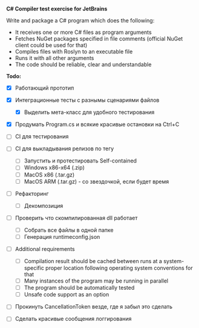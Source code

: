 **C# Compiler test exercise for JetBrains**

Write and package a C# program which does the following:

- It receives one or more C# files as program arguments
- Fetches NuGet packages specified in file comments (official NuGet client could be used for that)
- Compiles files with Roslyn to an executable file
- Runs it with all other arguments 
- The code should be reliable, clear and understandable

**Todo:**

- [x] Работающий прототип
- [x] Интеграционные тесты с разнымы сценариями файлов
  - [x] Выделить мета-класс для удобного тестирования
- [x] Продумать Program.cs и всякие красивые остановки на Ctrl+C
- [ ] CI для тестирования
- [ ] CI для выкладывания релизов по тегу
  - [ ] Запустить и протестировать Self-contained
  - [ ] Windows x86-x64 (.zip)
  - [ ] MacOS x86 (.tar.gz)
  - [ ] MacOS ARM (.tar.gz) - со звездочкой, если будет время
- [ ] Рефакторинг
  - [ ] Декомпозиция
- [ ] Проверить что скомпилированная dll работает
  - [ ] Собрать все файлы в одной папке
  - [ ] Генерация runtimeconfig.json
- [ ] Additional requirements

  - [ ] Compilation result should be cached between runs at a system-specific proper location following
    operating system conventions for that
  - [ ] Many instances of the program may be running in parallel
  - [ ] The program should be automatically tested
  - [ ] Unsafe code support as an option
- [ ] Прокинуть CancellationToken везде, где я забыл это сделать
- [ ] Сделать красивые сообщения логгирования
